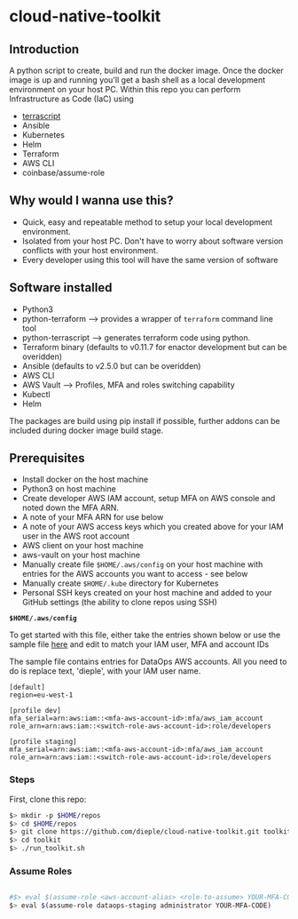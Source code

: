 # cloud-native-toolkit

## Introduction

A python script to create, build and run the docker image. Once the docker image is up and running you'll get a bash shell as a local development environment on your host PC.
Within this repo you can perform Infrastructure as Code (IaC) using 
* [terrascript](https://github.com/mjuenema/python-terrascript)
* Ansible
* Kubernetes
* Helm
* Terraform
* AWS CLI
* coinbase/assume-role

## Why would I wanna use this?

* Quick, easy and repeatable method to setup your local development environment.
* Isolated from your host PC. Don't have to worry about software version conflicts with your host environment. 
* Every developer using this tool will have the same version of software

## Software installed
* Python3
* python-terraform --> provides a wrapper of `terraform` command line tool
* python-terrascript --> generates terraform code using python.
* Terraform binary (defaults to v0.11.7 for enactor development but can be overidden)
* Ansible  (defaults to v2.5.0 but can be overidden)
* AWS CLI
* AWS Vault --> Profiles, MFA and roles switching capability
* Kubectl
* Helm

The packages are build using pip install if possible, further addons can be included during docker image build stage.

## Prerequisites

* Install docker on the host machine
* Python3 on host machine
* Create developer AWS IAM account, setup MFA on AWS console and noted down the MFA ARN.
* A note of your MFA ARN for use below
* A note of your AWS access keys which you created above for your IAM user in the AWS root account
* AWS client on your host machine
* aws-vault on your host machine
* Manually create file `$HOME/.aws/config` on your host machine with entries for the 
AWS accounts you want to access - see below
* Manually create `$HOME/.kube` directory for Kubernetes
* Personal SSH keys created on your host machine and added to your GitHub settings (the ability to clone repos using SSH)  

__`$HOME/.aws/config`__ 

To get started with this file, either take the entries shown below 
or use the sample file [here](./samples/aws-config.txt)
and edit to match your IAM user, MFA and account IDs  

The sample file contains entries for DataOps AWS accounts.
All you need to do is replace text, 'dieple', with your IAM user name.

```
[default]
region=eu-west-1

[profile dev]
mfa_serial=arn:aws:iam::<mfa-aws-account-id>:mfa/aws_iam_account
role_arn=arn:aws:iam::<switch-role-aws-account-id>:role/developers

[profile staging]
mfa_serial=arn:aws:iam::<mfa-aws-account-id>:mfa/aws_iam_account
role_arn=arn:aws:iam::<switch-role-aws-account-id>:role/developers
```


### Steps

First, clone this repo:

```bash
$> mkdir -p $HOME/repos
$> cd $HOME/repos
$> git clone https://github.com/dieple/cloud-native-toolkit.git toolkit
$> cd toolkit
$> ./run_toolkit.sh
```


### Assume Roles
```bash

#$> eval $(assume-role <aws-account-alias> <role-to-assume> YOUR-MFA-CODE)
$> eval $(assume-role dataops-staging administrator YOUR-MFA-CODE)
```

